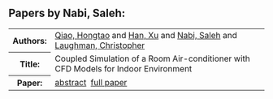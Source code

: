 <h2>Papers by Nabi, Saleh:</h2>
<!-- Begin papers -->
<table>
<tr><th>Authors:</th><td>
<a href="../authors/author_192.html">Qiao, Hongtao</a> and 
<a href="../authors/author_090.html">Han, Xu</a> and 
<a href="../authors/author_173.html">Nabi, Saleh</a> and 
<a href="../authors/author_141.html">Laughman, Christopher</a>
</td></tr>
<tr><th>Title:  </th><td>Coupled Simulation of a Room Air-conditioner with CFD Models for Indoor Environment</td></tr>
<tr><th>Paper:  </th><td><a href="../abstracts/Modelica2019abstract3A4.pdf">abstract</a>&nbsp;&nbsp;<a href="../papers/Modelica2019paper3A4.pdf">full paper</a></td></tr>
</table>
<br>
<!-- End papers -->